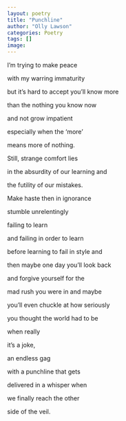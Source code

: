 ```yaml
---
layout: poetry
title: "Punchline"
author: "Olly Lawson"
categories: Poetry
tags: []
image:
---
```



I’m trying to make peace

with my warring immaturity

but it’s hard to accept you’ll know more

than the nothing you know now

and not grow impatient

especially when the ‘more’

means more of nothing.

Still, strange comfort lies

in the absurdity of our learning and

the futility of our mistakes.

Make haste then in ignorance

stumble unrelentingly

failing to learn

and failing in order to learn

before learning to fail in style and

then maybe one day you’ll look back

and forgive yourself for the

mad rush you were in and maybe

you’ll even chuckle at how seriously

you thought the world had to be

when really

it’s a joke,

an endless gag

with a punchline that gets

delivered in a whisper when

we finally reach the other

side of the veil.
